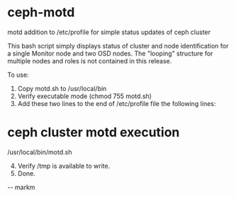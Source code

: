 # ceph-motd
motd addition to /etc/profile for simple status updates of ceph cluster

This bash script simply displays status of cluster and node identification for
a single Monitor node and two OSD nodes.  The "looping" structure for multiple
nodes and roles is not contained in this release.

To use:

1. Copy motd.sh to /usr/local/bin
2. Verify executable mode (chmod 755 motd.sh)
3. Add these two lines to the end of /etc/profile file the following lines:

 # ceph cluster motd execution
 /usr/local/bin/motd.sh

4. Verify /tmp is available to write.
5. Done.

--
markm
